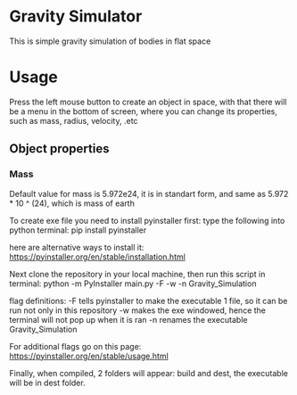 # Gravity Simulator
This is simple gravity simulation of bodies in flat space

# Usage
Press the left mouse button to create an object in space, with that there will be a menu in the bottom of screen, where you can change its properties, such as mass, radius, velocity, .etc
## Object properties
### Mass
Default value for mass is 5.972e24, it is in standart form, and same as 5.972 * 10 ^ (24), which is mass of earth


To create exe file you need to install pyinstaller first:
type the following into python terminal: pip install pyinstaller

here are alternative ways to install it: https://pyinstaller.org/en/stable/installation.html

Next clone the repository in your local machine, then run this script in terminal: python -m PyInstaller main.py -F -w -n Gravity_Simulation

flag definitions:
    -F tells pyinstaller to make the executable 1 file, so it can be run not only in this repository
    -w makes the exe windowed, hence the terminal will not pop up when it is ran
    -n renames the executable Gravity_Simulation

For additional flags go on this page: https://pyinstaller.org/en/stable/usage.html

Finally, when compiled, 2 folders will appear: build and dest, the executable will be in dest folder. 
